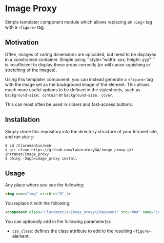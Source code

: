 # Image Proxy
Simple templater component module which allows replacing an ``<img>`` tag with a ``<figure>`` tag.

## Motivation
Often, images of varing dimensions are uploaded, but need to be displayed in a constrained container. Simple using ``style="width: xxx; height: yyy"``` is insufficient to display these areas correctly (or will cause squishing or stretching of the images).

Using this templater component, you can instead generate a ``<figure>`` tag with the image set as the background image of the element. This allows much more useful options to be defined in the stylesheets, such as ``background-size: contain`` or ``background-size: cover``.

This can most often be used in sliders and fast-access buttons.

## Installation
Simply clone this repository into the directory structure of your Intranet site, and run ``phing``:
```shell
$ cd /Claromentis/web
$ git clone https://github.com/LaboratoryGA/image_proxy.git intranet/image_proxy
$ phing -Dapp=image_proxy install
```

## Usage
Any place where you see the following:
```html
<img name="img" visible="0" />
```
You replace it with the following:
```html
<component class="Claromentis\Image_proxy\Component" src="###" name="img" visible="0" />
```

You can optionally add in the following parameter(s):
* ``css_class``: defines the class attribute to add to the resulting ``<figure>`` element.
